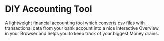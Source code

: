 # DIY Accounting Tool

A lightweight financial accounting tool which converts csv files with transactional data from your bank account into a nice interactive Overview in your Browser and helps you to keep track of your biggest Money drains. 
